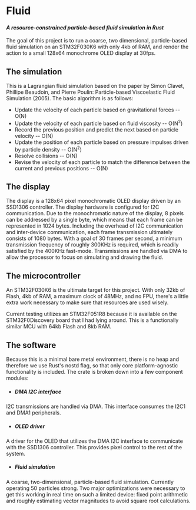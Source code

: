 # Fluid
#### _A resource-constrained particle-based fluid simulation in Rust_

The goal of this project is to run a coarse, two dimensional, particle-based fluid simulation on an STM32F030K6 with only 4kb of RAM, and render the action to a small 128x64 monochrome OLED display at 30fps. 

## The simulation

This is a Lagrangian fluid simulation based on the paper by Simon Clavet, Phillipe Beaudoin, and Pierre Poulin: Particle-based Viscoelastic Fluid Simulation (2005). The basic algorithm is as follows:
* Update the velocity of each particle based on gravitational forces -- O(N)
* Update the velocity of each particle based on fluid viscosity -- O(N<sup>2</sup>)
* Record the previous position and predict the next based on particle velocity -- O(N)
* Update the position of each particle based on pressure impulses driven by particle density -- O(N<sup>2</sup>)
* Resolve collisions -- O(N)
* Revise the velocity of each particle to match the difference between the current and previous positions -- O(N)
 
 ## The display
 
 The display is a 128x64 pixel monochromatic OLED display driven by an SSD1306 controller. The display hardware is configured for I2C communication. Due to the monochromatic nature of the display, 8 pixels can be addressed by a single byte, which means that each frame can be represented in 1024 bytes. Including the overhead of I2C communication and inter-device communication, each frame transmission ultimately consists of 1080 bytes. With a goal of 30 frames per second, a minimum transmission frequency of roughly 300KHz is required, which is readily satisfied by the 400KHz fast-mode. Transmissions are handled via DMA to allow the processor to focus on simulating and drawing the fluid.
 
 ## The microcontroller
 
 An STM32F030K6 is the ultimate target for this project. With only 32kb of Flash, 4kb of RAM, a maximum clock of 48MHz, and no FPU, there's a little extra work necessary to make sure that resources are used wisely. 
 
 Current testing utilizes an STM32F051R8 because it is available on the STM32F0Discovery board that I had lying around. This is a functionally similar MCU with 64kb Flash and 8kb RAM.
 
 ## The software

Because this is a minimal bare metal environment, there is no heap and therefore we use Rust's nostd flag, so that only core platform-agnostic functionality is included. The crate is broken down into a few component modules:

* ##### DMA I2C interface  
I2C transmissions are handled via DMA. This interface consumes the I2C1 and DMA1 peripherals.

* ##### OLED driver  
A driver for the OLED that utilizes the DMA I2C interface to communicate with the SSD1306 controller. This provides pixel control to the rest of the system.

* ##### Fluid simulation  
A coarse, two-dimensional, particle-based fluid simulation. Currently operating 50 particles strong. Two major optimizations were necessary to get this working in real time on such a limited device:  fixed point arithmetic and roughly estimating vector magnitudes to avoid square root calculations.